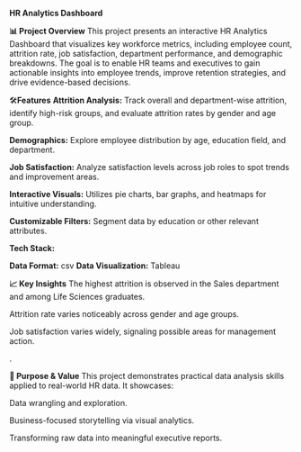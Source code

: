 **HR Analytics Dashboard**


**📊 Project Overview**
This project presents an interactive HR Analytics Dashboard that visualizes key workforce metrics, including employee count, attrition rate, job satisfaction, department performance, and demographic breakdowns. The goal is to enable HR teams and executives to gain actionable insights into employee trends, improve retention strategies, and drive evidence-based decisions.

🛠️**Features**
**Attrition Analysis:** Track overall and department-wise attrition, identify high-risk groups, and evaluate attrition rates by gender and age group.

**Demographics:** Explore employee distribution by age, education field, and department.

**Job Satisfaction:** Analyze satisfaction levels across job roles to spot trends and improvement areas.

**Interactive Visuals:** Utilizes pie charts, bar graphs, and heatmaps for intuitive understanding.

**Customizable Filters:** Segment data by education or other relevant attributes.

**Tech Stack:**

**Data Format:** csv
**Data Visualization:** Tableau

**📈 Key Insights**
The highest attrition is observed in the Sales department and among Life Sciences graduates.

Attrition rate varies noticeably across gender and age groups.

Job satisfaction varies widely, signaling possible areas for management action.

.

**🎯 Purpose & Value**
This project demonstrates practical data analysis skills applied to real-world HR data. It showcases:

Data wrangling and exploration.

Business-focused storytelling via visual analytics.

Transforming raw data into meaningful executive reports.


